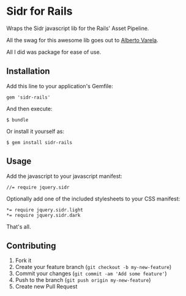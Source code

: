 # Sidr for Rails

Wraps the Sidr javascript lib for the Rails' Asset Pipeline.

All the swag for this awesome lib goes out to [Alberto Varela][1].

All I did was package for ease of use.

## Installation

Add this line to your application's Gemfile:

    gem 'sidr-rails'

And then execute:

    $ bundle

Or install it yourself as:

    $ gem install sidr-rails

## Usage

Add the javascript to your javascript manifest:

    //= require jquery.sidr

Optionally add one of the included stylesheets to your CSS manifest:

    *= require jquery.sidr.light
    *= require jquery.sidr.dark

That's all.

## Contributing

1. Fork it
2. Create your feature branch (`git checkout -b my-new-feature`)
3. Commit your changes (`git commit -am 'Add some feature'`)
4. Push to the branch (`git push origin my-new-feature`)
5. Create new Pull Request


[1]:http://www.berriart.com/sidr/